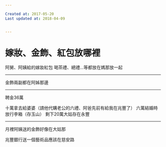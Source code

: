 ```yaml
---

Created at: 2017-05-20
Last updated at: 2018-04-09


---
```


# 嫁妝、金飾、紅包放哪裡


阿舅、阿姨給的嫁妝紅包
喝茶禮、總禮...等都放在媽那放一起

* * *

金飾兩副都在阿姊那邊

* * *

聘金36萬

十萬拿去給婆婆（請他代購老公的六禮、阿爸先前有給我在兆豐了）
六萬結婚時放行李箱（存玉山）
剩下20萬大姑存在永豐

* * *

月裡阿姨送的金飾好像在大姑那

兆豐銀行送一個藝術品應該在慈安路


